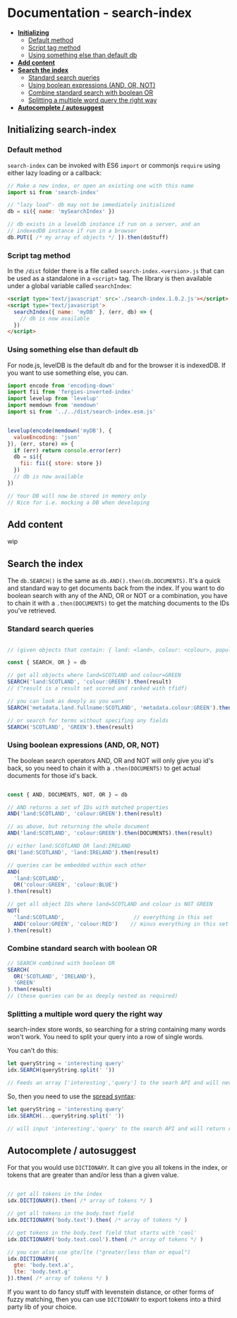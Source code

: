 # Documentation - search-index

* <a href="#initializing"><b>Initializing</b></a>
  * <a href="#init-default">Default method</a>
  * <a href="#init-scripttag">Script tag method</a>
  * <a href="#init-switchdb">Using something else than default db</a>
* <a href="#add"><b>Add content</b></a>
* <a href="#search"><b>Search the index</b></a>
  * <a href="#search-standard">Standard search queries</a>
  * <a href="#query-boolean">Using boolean expressions (AND, OR, NOT)</a>
  * <a href="#combine-standard-or">Combine standard search with boolean OR</a>
  * <a href="#search-querysplit">Splitting a multiple word query the right way</a>
* <a href="#autocomplete"><b>Autocomplete / autosuggest</b></a>

<a name="initializing"></a>

## Initializing search-index

<a name="init-default"></a>
### Default method

`search-index` can be invoked with ES6 `import` or commonjs `require`
using either lazy loading or a callback:

```javascript
// Make a new index, or open an existing one with this name
import si from 'search-index'

// "lazy load"- db may not be immediately initialized
db = si({ name: 'mySearchIndex' })

// db exists in a leveldb instance if run on a server, and an
// indexedDB instance if run in a browser
db.PUT([ /* my array of objects */ ]).then(doStuff)

```

<a name="init-scripttag"></a>

### Script tag method

In the `/dist` folder there is a file called
`search-index.<version>.js` that can be used as a standalone in a
`<script>` tag. The library is then available under a global variable
called `searchIndex`:

```html
<script type='text/javascript' src='./search-index.1.0.2.js'></script>
<script type='text/javascript'>
  searchIndex({ name: 'myDB' }, (err, db) => {
    // db is now available
  })
</script>

```

<a name="init-switchdb"></a>

### Using something else than default db

For node.js, levelDB is the default db and for the browser it is indexedDB. If you want to use something else, you can. 

```javascript
import encode from 'encoding-down'
import fii from 'fergies-inverted-index'
import levelup from 'levelup'
import memdown from 'memdown'
import si from '../../dist/search-index.esm.js'


levelup(encode(memdown('myDB'), {
  valueEncoding: 'json'
}), (err, store) => {
  if (err) return console.error(err)
  db = si({
    fii: fii({ store: store })
  })
  // db is now available
})

// Your DB will now be stored in memory only
// Nice for i.e. mocking a DB when developing
```


<a name="adding"></a>

## Add content

wip


<a name="search"></a>

## Search the index

The `db.SEARCH()` is the same as `db.AND().then(db.DOCUMENTS)`. It's a quick and standard way to get documents back from the index. If you want to do boolean search with any of the AND, OR or NOT or a combination, you have to chain it with a `.then(DOCUMENTS)` to get the matching documents to the IDs you've retrieved. 

<a name="search-standard"></a>

### Standard search queries
```javascript

// (given objects that contain: { land: <land>, colour: <colour>, population: <number> ... })

const { SEARCH, OR } = db

// get all objects where land=SCOTLAND and colour=GREEN
SEARCH('land:SCOTLAND', 'colour:GREEN').then(result)
// (^result is a result set scored and ranked with tfidf)

// you can look as deeply as you want
SEARCH('metadata.land.fullname:SCOTLAND', 'metadata.colour:GREEN').then(result)

// or search for terms without specifing any fields
SEARCH('SCOTLAND', 'GREEN').then(result)
```

<a name="query-boolean"></a>
         
### Using boolean expressions (AND, OR, NOT)

The boolean search operators AND, OR and NOT will only give you id's back, so you need to chain it with a `.then(DOCUMENTS)` to get actual documents for those id's back.

```javascript

const { AND, DOCUMENTS, NOT, OR } = db

// AND returns a set of IDs with matched properties
AND('land:SCOTLAND', 'colour:GREEN').then(result)

// as above, but returning the whole document
AND('land:SCOTLAND', 'colour:GREEN').then(DOCUMENTS).then(result)

// either land:SCOTLAND OR land:IRELAND
OR('land:SCOTLAND', 'land:IRELAND').then(result)

// queries can be embedded within each other
AND(
  'land:SCOTLAND',
  OR('colour:GREEN', 'colour:BLUE')
).then(result)

// get all object IDs where land=SCOTLAND and colour is NOT GREEN
NOT(
  'land:SCOTLAND',                      // everything in this set
  AND('colour:GREEN', 'colour:RED')    // minus everything in this set
).then(result)

```

<a name="combine-standard-or"></a>

### Combine standard search with boolean OR

```javascript
// SEARCH combined with boolean OR 
SEARCH(
  OR('SCOTLAND', 'IRELAND'),
  'GREEN'
).then(result)
// (these queries can be as deeply nested as required)
```

<a name="search-querysplit"></a>

### Splitting a multiple word query the right way

search-index store words, so searching for a string containing many words won't work. You need to split your query into a row of single words. 

You can't do this:
```javascript
let queryString = 'interesting query'
idx.SEARCH(queryString.split(' '))

// Feeds an array ['interesting','query'] to the searh API and will never return any results
```

So, then you need to use the [spread syntax](https://developer.mozilla.org/en-US/docs/Web/JavaScript/Reference/Operators/Spread_syntax):

```javascript
let queryString = 'interesting query'
idx.SEARCH(...queryString.split(' '))

// will input 'interesting','query' to the search API and will return results with the words 'interesting' and 'query' in them.
```


<a name="autocomplete"></a>

## Autocomplete / autosuggest

For that you would use `DICTIONARY`. It can give you all tokens in the index, or tokens that are greater than and/or less than a given value.

```javascript

// get all tokens in the index
idx.DICTIONARY().then( /* array of tokens */ )

// get all tokens in the body.text field
idx.DICTIONARY('body.text').then( /* array of tokens */ )

// get tokens in the body.text field that starts with 'cool'
idx.DICTIONARY('body.text.cool').then( /* array of tokens */ )

// you can also use gte/lte ("greater/less than or equal")
idx.DICTIONARY({
  gte: 'body.text.a',
  lte: 'body.text.g'
}).then( /* array of tokens */ )

```

If you want to do fancy stuff with levenstein distance, or other forms of fuzzy matching, then you can use `DICTIONARY` to export tokens into a third party lib of your choice.
